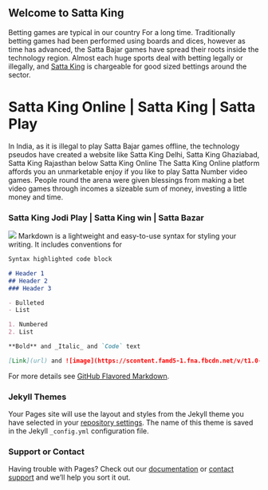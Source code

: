 ## Welcome to Satta King

Betting games are typical in our country For a long time. Traditionally betting games had been performed using boards and dices, however as time has advanced, the Satta Bajar games have spread their roots inside the technology region. Almost each huge sports deal with betting legally or illegally, and [Satta King](https://www.sattaking.win/) is chargeable for good sized bettings around the sector. 
# Satta King Online | Satta King | Satta Play 
In India, as it is illegal to play Satta Bajar games offline, the technology pseudos have created a website like Satta King Delhi, Satta King Ghaziabad, Satta King Rajasthan below Satta King Online  The Satta King Online platform affords you an unmarketable enjoy if you like to play Satta Number video games. People round the arena were given blessings from making a bet video games through incomes a sizeable sum of money, investing a little money and time.

### Satta King Jodi Play | Satta King win | Satta Bazar
<img src="https://scontent.famd5-1.fna.fbcdn.net/v/t1.0-9/s960x960/93873306_217427026369954_6705465502732386304_o.jpg?_nc_cat=103&_nc_sid=dd9801&_nc_ohc=auQSKFNDtPMAX_Og468&_nc_ht=scontent.famd5-1.fna&_nc_tp=7&oh=142a28dddbef6355c5566a3f118bc600&oe=5F4F87B9">
Markdown is a lightweight and easy-to-use syntax for styling your writing. It includes conventions for

```markdown
Syntax highlighted code block

# Header 1
## Header 2
### Header 3

- Bulleted
- List

1. Numbered
2. List

**Bold** and _Italic_ and `Code` text

[Link](url) and ![image](https://scontent.famd5-1.fna.fbcdn.net/v/t1.0-9/s960x960/93873306_217427026369954_6705465502732386304_o.jpg?_nc_cat=103&_nc_sid=dd9801&_nc_ohc=auQSKFNDtPMAX_Og468&_nc_ht=scontent.famd5-1.fna&_nc_tp=7&oh=142a28dddbef6355c5566a3f118bc600&oe=5F4F87B9)
```

For more details see [GitHub Flavored Markdown](https://guides.github.com/features/mastering-markdown/).

### Jekyll Themes

Your Pages site will use the layout and styles from the Jekyll theme you have selected in your [repository settings](https://github.com/divyachaudhry/sattaking/settings). The name of this theme is saved in the Jekyll `_config.yml` configuration file.

### Support or Contact

Having trouble with Pages? Check out our [documentation](https://help.github.com/categories/github-pages-basics/) or [contact support](https://github.com/contact) and we’ll help you sort it out. 
